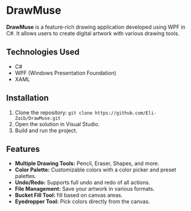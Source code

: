 # DrawMuse

**DrawMuse** is a feature-rich drawing application developed using WPF in C#. It allows users to create digital artwork with various drawing tools.

## Technologies Used
- C#
- WPF (Windows Presentation Foundation)
- XAML

## Installation
1. Clone the repository: `git clone https://github.com/Eli-Zaib/DrawMuse.git`
2. Open the solution in Visual Studio.
3. Build and run the project.

## Features
- **Multiple Drawing Tools:** Pencil, Eraser, Shapes, and more.
- **Color Palette:** Customizable colors with a color picker and preset palettes.
- **Undo/Redo:** Supports full undo and redo of all actions.
- **File Management:** Save your artwork in various formats.
- **Bucket Fill Tool:** fill based on canvas areas.
- **Eyedropper Tool:** Pick colors directly from the canvas.
